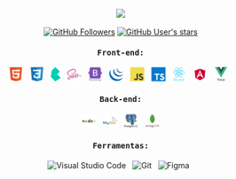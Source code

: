 <div align="center">
 
 <img src="https://user-images.githubusercontent.com/25671369/171515597-a8d389e8-b287-477a-82f8-83ee125f04c5.gif"> <br>
 
[![GitHub Followers](https://img.shields.io/github/followers/eduardohornke?style=social)](https://github.com/eduardohornke)
[![GitHub User's stars](https://img.shields.io/github/stars/eduardohornke?style=social)](https://github.com/eduardohornke)

#### <kbd>Front-end:</kbd><br>
<img height="26" title="HTML" alt="HTML" src="https://raw.githubusercontent.com/devicons/devicon/master/icons/html5/html5-original.svg"> &nbsp;
<img height="26" title="CSS" alt="CSS" src="https://raw.githubusercontent.com/devicons/devicon/master/icons/css3/css3-original.svg"> &nbsp;
<img height="26" title="Bulma" alt="Bulma" src="https://raw.githubusercontent.com/jgthms/bulma/47d7f8dea8112bfa0b91c63f649ed6356f83a157/docs/_includes/svg/bulma-b.svg"> &nbsp;
<img height="26" title="SASS" alt="SASS" src="https://raw.githubusercontent.com/devicons/devicon/master/icons/sass/sass-original.svg"> &nbsp;
<img height="26" title="Bootstrap" alt="Bootstrap" src="https://raw.githubusercontent.com/devicons/devicon/master/icons/bootstrap/bootstrap-plain-wordmark.svg"> &nbsp;
<img height="26" title="jQuery" alt="jQuery" src="https://raw.githubusercontent.com/devicons/devicon/master/icons/jquery/jquery-original.svg"> &nbsp;
<img height="26" title="JavaScript" alt="JavaScript" src="https://raw.githubusercontent.com/devicons/devicon/master/icons/javascript/javascript-original.svg"> &nbsp;
<img height='26' title=TypeScript alt="TypeScript" src="https://raw.githubusercontent.com/devicons/devicon/master/icons/typescript/typescript-plain.svg"> &nbsp;
<img height="26" title="React" alt="React" src="https://raw.githubusercontent.com/devicons/devicon/master/icons/react/react-original-wordmark.svg"> &nbsp;
<img height="26" title="Angular" alt="Angular" src="https://raw.githubusercontent.com/github/explore/80688e429a7d4ef2fca1e82350fe8e3517d3494d/topics/angular/angular.png"> &nbsp;
<img height="26" title=Vue.js alt="Vue.js" src="https://raw.githubusercontent.com/devicons/devicon/master/icons/vuejs/vuejs-original-wordmark.svg"> &nbsp;
 
#### <kbd>Back-end:</kbd><br>
<img height="26" title="Node.JS" alt="Node.JS" src="https://raw.githubusercontent.com/devicons/devicon/master/icons/nodejs/nodejs-original-wordmark.svg"> 
&nbsp;
<img height="26" title="MySQL" alt="MySQL" src="https://raw.githubusercontent.com/devicons/devicon/master/icons/mysql/mysql-original-wordmark.svg"> &nbsp;
<img height="26" title="PostgreSQL" alt="PostgreSQL" src="https://raw.githubusercontent.com/devicons/devicon/master/icons/postgresql/postgresql-original-wordmark.svg"> &nbsp;
<img height="26" title="MongoDB" alt="MongoDB" src="https://raw.githubusercontent.com/devicons/devicon/master/icons/mongodb/mongodb-original-wordmark.svg">

#### <kbd>Ferramentas:</kbd><br>
<img height="26" title="Visual Studio Code" alt="Visual Studio Code" src="https://cdn.jsdelivr.net/gh/devicons/devicon/icons/vscode/vscode-original.svg"> 
&nbsp;
<img height="26" title="Git" alt="Git" src="https://cdn.jsdelivr.net/gh/devicons/devicon/icons/git/git-original.svg"> &nbsp;
<img height="26" title="Figma" alt="Figma" src="https://www.vectorlogo.zone/logos/figma/figma-icon.svg"> &nbsp;
